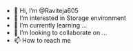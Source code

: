 - 👋 Hi, I’m @Raviteja605
- 👀 I’m interested in Storage environment 
- 🌱 I’m currently learning ...
- 💞️ I’m looking to collaborate on ...
- 📫 How to reach me 

<!---
Raviteja605/Raviteja605 is a ✨ special ✨ repository because its `README.md` (this file) appears on your GitHub profile.
You can click the Preview link to take a look at your changes.
--->
